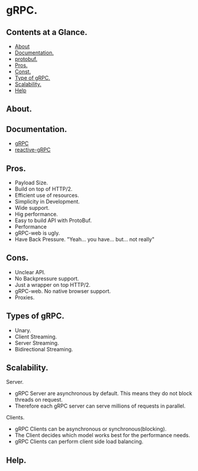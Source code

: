 # gRPC.





## Contents at a Glance.
* [About](#about)
* [Documentation.](#documentation)
* [protobuf.](https://github.com/descriptions-of-it-technologies/protobuf)
* [Pros.](#pros)
* [Const.](#cons)
* [Type of gRPC.](#types-of-grpc)
* [Scalability.](#scalability)
* [Help](#help)





## About.





## Documentation.
* [gRPC](https://grpc.io/)
* [reactive-gRPC]()





## Pros.
* Payload Size.
* Build on top of HTTP/2.
* Efficient use of resources.
* Simplicity in Development.
* Wide support.
* Hig performance.
* Easy to build API with ProtoBuf.
* Performance 
* gRPC-web is ugly.
* Have Back Pressure. "Yeah... you have... but... not really"





## Cons.
* Unclear API.
* No Backpressure support.
* Just a wrapper on top HTTP/2.
* gRPC-web. No native browser support.
* Proxies.





## Types of gRPC.
* Unary.
* Client Streaming.
* Server Streaming.
* Bidirectional Streaming.





## Scalability.
Server.
* gRPC Server are asynchronous by default. This means they do not block threads on request.
* Therefore each gRPC server can serve millions of requests in parallel. 

Clients.
* gRPC Clients can be asynchronous or synchronous(blocking).
* The Client decides which model works best for the performance needs.
* gRPC Clients can perform client side load balancing.




## Help.
